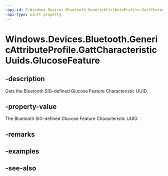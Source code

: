 ```yaml
---
-api-id: P:Windows.Devices.Bluetooth.GenericAttributeProfile.GattCharacteristicUuids.GlucoseFeature
-api-type: winrt property
---
```


<!-- Property syntax
public System.Guid GlucoseFeature { get; }
-->

# Windows.Devices.Bluetooth.GenericAttributeProfile.GattCharacteristicUuids.GlucoseFeature

## -description
Gets the Bluetooth SIG-defined Glucose Feature Characteristic UUID.

## -property-value
The Bluetooth SIG-defined Glucose Feature Characteristic UUID.

## -remarks

## -examples

## -see-also
